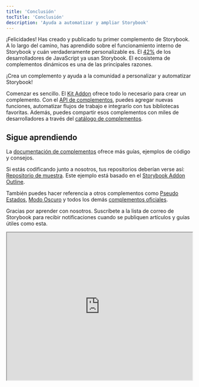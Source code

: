 ```yaml
---
title: 'Conclusión'
tocTitle: 'Conclusión'
description: 'Ayuda a automatizar y ampliar Storybook'
---
```


¡Felicidades! Has creado y publicado tu primer complemento de Storybook. A lo largo del camino, has aprendido sobre el funcionamiento interno de Storybook y cuán verdaderamente personalizable es. El [42%](https://2020.stateofjs.com/en-us/technologies/testing/testing_experience_ranking/) de los desarrolladores de JavaScript ya usan Storybook. El ecosistema de complementos dinámicos es una de las principales razones.

¡Crea un complemento y ayuda a la comunidad a personalizar y automatizar Storybook!

Comenzar es sencillo. El [Kit Addon](https://github.com/storybookjs/addon-kit) ofrece todo lo necesario para crear un complemento. Con el [API de complementos](https://storybook.js.org/docs/react/addons/addons-api), puedes agregar nuevas funciones, automatizar flujos de trabajo e integrarlo con tus bibliotecas favoritas. Además, puedes compartir esos complementos con miles de desarrolladores a través del [catálogo de complementos](https://storybook.js.org/addons).

## Sigue aprendiendo

La [documentación de complementos](https://storybook.js.org/docs/react/addons/introduction) ofrece más guías, ejemplos de código y consejos.

Si estás codificando junto a nosotros, tus repositorios deberían verse así: [Repositorio de muestra](http://github.com/chromaui/learnstorybook-addon-code). Este ejemplo está basado en el [Storybook Addon Outline](https://github.com/chromaui/storybook-addon-outline).

También puedes hacer referencia a otros complementos como [Pseudo Estados](https://github.com/chromaui/storybook-addon-pseudo-states), [Modo Oscuro](https://github.com/hipstersmoothie/storybook-dark-mode) y todos los demás [complementos oficiales](https://github.com/storybookjs/storybook/tree/next/code/addons).

Gracias por aprender con nosotros. Suscríbete a la lista de correo de Storybook para recibir notificaciones cuando se publiquen artículos y guías útiles como esta.

<iframe style="height:400px;width:100%;max-width:800px;margin:0px auto;" src="https://upscri.be/d42fc0?as_embed"></iframe>

